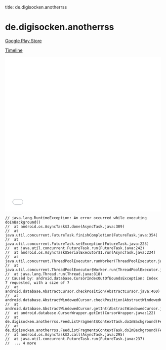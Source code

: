 title: de.digisocken.anotherrss

# de.digisocken.anotherrss

[Google Play Store](https://play.google.com/store/apps/details?id=de.digisocken.anotherrss)

[Timeline](./vis-timeline.html)

<iframe src="./vis-timeline.html" width="100%" height="500px" style="border:none;"></iframe>

```
// java.lang.RuntimeException: An error occurred while executing doInBackground()
// 	at android.os.AsyncTask$3.done(AsyncTask.java:309)
// 	at java.util.concurrent.FutureTask.finishCompletion(FutureTask.java:354)
// 	at java.util.concurrent.FutureTask.setException(FutureTask.java:223)
// 	at java.util.concurrent.FutureTask.run(FutureTask.java:242)
// 	at android.os.AsyncTask$SerialExecutor$1.run(AsyncTask.java:234)
// 	at java.util.concurrent.ThreadPoolExecutor.runWorker(ThreadPoolExecutor.java:1113)
// 	at java.util.concurrent.ThreadPoolExecutor$Worker.run(ThreadPoolExecutor.java:588)
// 	at java.lang.Thread.run(Thread.java:818)
// Caused by: android.database.CursorIndexOutOfBoundsException: Index 7 requested, with a size of 7
// 	at android.database.AbstractCursor.checkPosition(AbstractCursor.java:460)
// 	at android.database.AbstractWindowedCursor.checkPosition(AbstractWindowedCursor.java:136)
// 	at android.database.AbstractWindowedCursor.getInt(AbstractWindowedCursor.java:68)
// 	at android.database.CursorWrapper.getInt(CursorWrapper.java:122)
// 	at de.digisocken.anotherrss.FeedListFragment$ContextTask.doInBackground(FeedListFragment.java:200)
// 	at de.digisocken.anotherrss.FeedListFragment$ContextTask.doInBackground(FeedListFragment.java:191)
// 	at android.os.AsyncTask$2.call(AsyncTask.java:295)
// 	at java.util.concurrent.FutureTask.run(FutureTask.java:237)
// 	... 4 more

```



